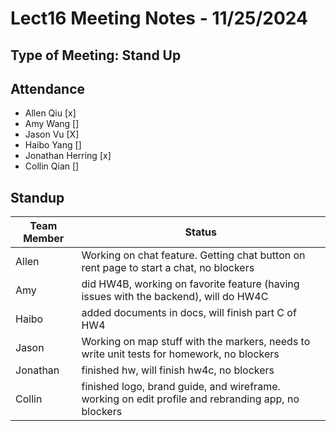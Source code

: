 # Lect16 Meeting Notes - 11/25/2024

## Type of Meeting: Stand Up

## Attendance

- Allen Qiu [x]
- Amy Wang []
- Jason Vu [X]
- Haibo Yang []
- Jonathan Herring [x]
- Collin Qian []

## Standup

| Team Member | Status                                                                                             |
| ----------- | -------------------------------------------------------------------------------------------------- |
| Allen       | Working on chat feature. Getting chat button on rent page to start a chat, no blockers             |
| Amy         | did HW4B, working on favorite feature (having issues with the backend), will do HW4C               |
| Haibo       | added documents in docs, will finish part C of HW4                                                 |
| Jason       | Working on map stuff with the markers, needs to write unit tests for homework, no blockers         |
| Jonathan    | finished hw, will finish hw4c, no blockers                                                         |
| Collin      | finished logo, brand guide, and wireframe. working on edit profile and rebranding app, no blockers |
